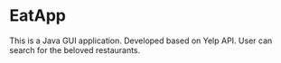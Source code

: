 # EatApp
This is a Java GUI application.
Developed based on Yelp API.
User can search for the beloved restaurants.
